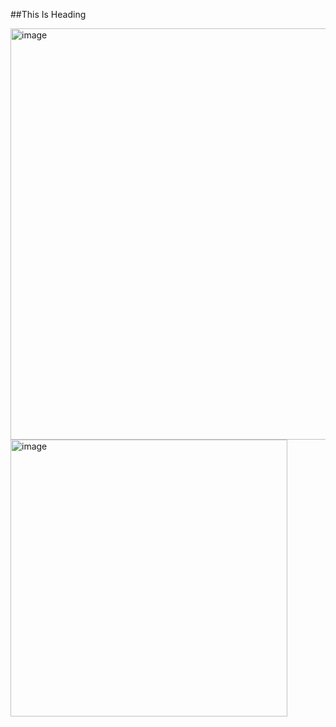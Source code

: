 ##This Is Heading


<img width="658" alt="image" src="https://github.com/AMEY0007/IMAGE-STEGANOGRAPHY-USING-LSB-ENCODING-AND-DECODING/assets/168929248/3e7dd6e4-f2db-45f7-a1ab-ca9de937794e">
<img width="443" alt="image" src="https://github.com/AMEY0007/IMAGE-STEGANOGRAPHY-USING-LSB-ENCODING-AND-DECODING/assets/168929248/cbf90dee-ef38-499b-91cd-6ba8d98459b0">

